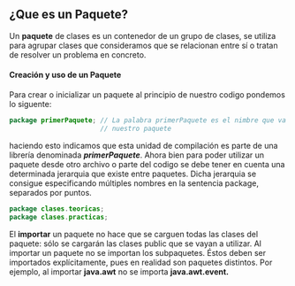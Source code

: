## ¿Que es un Paquete?
Un **paquete** de clases es un contenedor de un grupo de clases, se utiliza para agrupar clases que consideramos que se relacionan entre sí o tratan de resolver un problema en concreto.

#### Creación y uso de un Paquete
Para crear o inicializar un paquete al principio de nuestro codigo pondemos lo siguente:
```java
package primerPaquete; // La palabra primerPaquete es el nimbre que va a tener
					   // nuestro paquete
```

haciendo esto indicamos que esta unidad de compilación es parte de una librería denominada
***primerPaquete***.
Ahora bien para poder utilizar un paquete desde otro archivo o parte del codigo se debe tener en cuenta una determinada jerarquia que existe entre paquetes. Dicha jerarquia se consigue especificando múltiples nombres en la sentencia package, separados por puntos.

```java
package clases.teoricas;
package clases.practicas;
```

El **importar** un paquete no hace que se carguen todas las clases del paquete: sólo se cargarán las clases public que se vayan a utilizar. Al importar un paquete no se importan los subpaquetes. Éstos deben ser importados explícitamente, pues en realidad son paquetes distintos. Por ejemplo, al importar **java.awt** no se importa **java.awt.event.**
